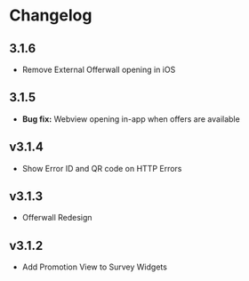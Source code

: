 # Changelog

## 3.1.6
- Remove External Offerwall opening in iOS

## 3.1.5
- **Bug fix:** Webview opening in-app when offers are available

## v3.1.4
- Show Error ID and QR code on HTTP Errors

## v3.1.3
- Offerwall Redesign  

## v3.1.2
- Add Promotion View to Survey Widgets
